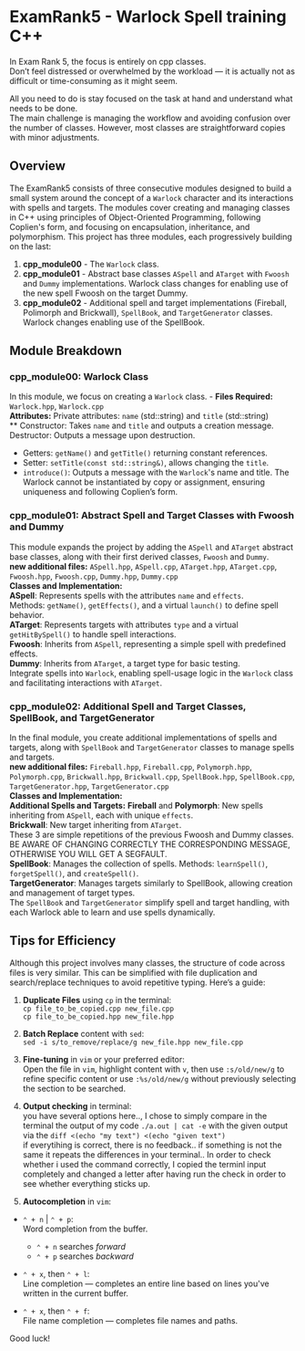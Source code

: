 # ExamRank5 - Warlock Spell training C++

In Exam Rank 5, the focus is entirely on cpp classes.     
Don’t feel distressed or overwhelmed by the workload — it is actually not as difficult or time-consuming as it might seem.

All you need to do is stay focused on the task at hand and understand what needs to be done.    
The main challenge is managing the workflow and avoiding confusion over the number of classes. However, most classes are straightforward copies with minor adjustments.

## Overview
The ExamRank5 consists of three consecutive modules designed to build a small system around the concept of a `Warlock` character and its interactions with spells and targets. The modules cover creating and managing classes in C++ using principles of Object-Oriented Programming, following Coplien's form, and focusing on encapsulation, inheritance, and polymorphism. This project has three modules, each progressively building on the last:   

1. **cpp_module00** - The `Warlock` class.    
2. **cpp_module01** - Abstract base classes `ASpell` and `ATarget` with `Fwoosh` and `Dummy` implementations. Warlock class changes for enabling use of the new spell Fwoosh on the target Dummy.    
3. **cpp_module02** - Additional spell and target implementations (Fireball, Polimorph and Brickwall), `SpellBook`, and `TargetGenerator` classes. Warlock changes enabling use of the SpellBook.

## Module Breakdown

### cpp_module00: Warlock Class
In this module, we focus on creating a `Warlock` class. - **Files Required:** `Warlock.hpp`, `Warlock.cpp`    
**Attributes:** Private attributes: `name` (std::string) and `title` (std::string)    
** Constructor: Takes `name` and `title` and outputs a creation message. Destructor: Outputs a message upon destruction.    
- Getters: `getName()` and `getTitle()` returning constant references.    
- Setter: `setTitle(const std::string&)`, allows changing the `title`.   
- `introduce()`: Outputs a message with the `Warlock`'s name and title. The Warlock cannot be instantiated by copy or assignment, ensuring uniqueness and following Coplien’s form.

### cpp_module01: Abstract Spell and Target Classes with Fwoosh and Dummy
This module expands the project by adding the `ASpell` and `ATarget` abstract base classes, along with their first derived classes, `Fwoosh` and `Dummy`.    
**new additional files:** `ASpell.hpp`, `ASpell.cpp`, `ATarget.hpp`, `ATarget.cpp`, `Fwoosh.hpp`, `Fwoosh.cpp`, `Dummy.hpp`, `Dummy.cpp`     
**Classes and Implementation:**  
**ASpell**: Represents spells with  the attributes `name` and `effects`.    
Methods: `getName()`, `getEffects()`, and a virtual `launch()` to define spell behavior.   
**ATarget**: Represents targets with attributes `type` and a virtual `getHitBySpell()` to handle spell interactions.   
**Fwoosh**: Inherits from `ASpell`, representing a simple spell with predefined effects.   
**Dummy**: Inherits from `ATarget`, a target type for basic testing.   
Integrate spells into `Warlock`, enabling spell-usage logic in the `Warlock` class and facilitating interactions with `ATarget`.

### cpp_module02: Additional Spell and Target Classes, SpellBook, and TargetGenerator
In the final module, you create additional implementations of spells and targets, along with `SpellBook` and `TargetGenerator` classes to manage spells and targets.    
**new additional files:** `Fireball.hpp`, `Fireball.cpp`, `Polymorph.hpp`, `Polymorph.cpp`, `Brickwall.hpp`, `Brickwall.cpp`, `SpellBook.hpp`, `SpellBook.cpp`, `TargetGenerator.hpp`, `TargetGenerator.cpp`    
**Classes and Implementation:**    
**Additional Spells and Targets:** **Fireball** and **Polymorph**: New spells inheriting from `ASpell`, each with unique `effects`.    
**Brickwall**: New target inheriting from `ATarget`.    
These 3 are simple repetitions of the previous Fwoosh and Dummy classes.    
BE AWARE OF CHANGING CORRECTLY THE CORRESPONDING MESSAGE, OTHERWISE YOU WILL GET A SEGFAULT.    
**SpellBook**: Manages the collection of spells. Methods: `learnSpell()`, `forgetSpell()`, and `createSpell()`.   
**TargetGenerator**: Manages targets similarly to SpellBook, allowing creation and management of target types.    
The `SpellBook` and `TargetGenerator` simplify spell and target handling, with each Warlock able to learn and use spells dynamically. 

## Tips for Efficiency
Although this project involves many classes, the structure of code across files is very similar. This can be simplified with file duplication and search/replace techniques to avoid repetitive typing. Here’s a guide:

1. **Duplicate Files** using `cp` in the terminal:  
   `cp file_to_be_copied.cpp new_file.cpp`  
   `cp file_to_be_copied.hpp new_file.hpp`

2. **Batch Replace** content with `sed`:  
   `sed -i s/to_remove/replace/g new_file.hpp new_file.cpp`

3. **Fine-tuning** in `vim` or your preferred editor:  
   Open the file in `vim`, highlight content with `v`, then use `:s/old/new/g` to refine specific content or use `:%s/old/new/g` without previously selecting the section to be searched.
   
4. **Output checking** in terminal:   
	you have several options here.., I chose to simply compare in the terminal the output of my code `./a.out | cat -e` with the given output via the `diff <(echo "my text") <(echo "given text")`   
	if everytihing is correct, there is no feedback.. if something is not the same it repeats the differences in your terminal..    In order to check whether i used the command correctly, I copied the terminl input completely and changed a letter after having run the check in order to see whether everything sticks up.


5. **Autocompletion** in `vim`:

- `⌃ + n` | `⌃ + p`:  
  Word completion from the buffer.  
  - `⌃ + n` searches *forward*  
  - `⌃ + p` searches *backward*

- `⌃ + x`, then `⌃ + l`:  
  Line completion — completes an entire line based on lines you've written in the current buffer.

- `⌃ + x`, then `⌃ + f`:  
  File name completion — completes file names and paths.









	
   


Good luck!
